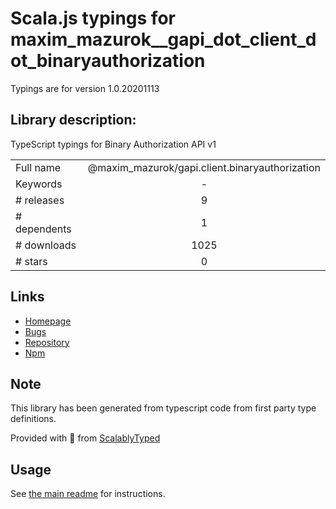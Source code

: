 
# Scala.js typings for maxim_mazurok__gapi_dot_client_dot_binaryauthorization

Typings are for version 1.0.20201113

## Library description:
TypeScript typings for Binary Authorization API v1

|                    |                 |
| ------------------ | :-------------: |
| Full name          | @maxim_mazurok/gapi.client.binaryauthorization |
| Keywords           | - |
| # releases         | 9 |
| # dependents       | 1 |
| # downloads        | 1025 |
| # stars            | 0 |

## Links
- [Homepage](https://github.com/Maxim-Mazurok/google-api-typings-generator#readme)
- [Bugs](https://github.com/Maxim-Mazurok/google-api-typings-generator/issues)
- [Repository](https://github.com/Maxim-Mazurok/google-api-typings-generator)
- [Npm](https://www.npmjs.com/package/%40maxim_mazurok%2Fgapi.client.binaryauthorization)
    


## Note
This library has been generated from typescript code from first party type definitions.

Provided with :purple_heart: from [ScalablyTyped](https://github.com/oyvindberg/ScalablyTyped)

## Usage
See [the main readme](../../readme.md) for instructions.


